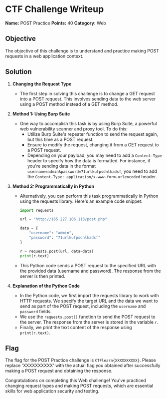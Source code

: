 # CTF Challenge Writeup
**Name:** POST Practice
**Points:** 40
**Category:** Web

## Objective

The objective of this challenge is to understand and practice making POST requests in a web application context.

## Solution

1. **Changing the Request Type**
   - The first step in solving this challenge is to change a GET request into a POST request. This involves sending data to the web server using a POST method instead of a GET method.

2. **Method 1: Using Burp Suite**
   - One way to accomplish this task is by using Burp Suite, a powerful web vulnerability scanner and proxy tool. To do this:
     - Utilize Burp Suite's repeater function to send the request again, but this time as a POST request.
     - Ensure to modify the request, changing it from a GET request to a POST request.
     - Depending on your payload, you may need to add a ```Content-Type``` header to specify how the data is formatted. For instance, if you're sending data in the format ```username=admin&password=71urlkufpsdnlkadsf```, you need to add the ```Content-Type: application/x-www-form-urlencoded``` header.

3. **Method 2: Programmatically in Python**
   - Alternatively, you can perform this task programmatically in Python using the requests library. Here's an example code snippet:
     ```python
     import requests

     url = "http://165.227.106.113/post.php"

     data = {
         "username": "admin",
         "password": "71urlkufpsdnlkadsf"
     }

     r = requests.post(url, data=data)
     print(r.text)
     ```
   - This Python code sends a POST request to the specified URL with the provided data (username and password). The response from the server is then printed.

4. **Explanation of the Python Code**
   - In the Python code, we first import the requests library to work with HTTP requests. We specify the target URL and the data we want to send as part of the POST request, including the ```username``` and ```password``` fields.
   - We use the `requests.post()` function to send the POST request to the server. The response from the server is stored in the variable `r`.
   - Finally, we print the text content of the response using `print(r.text)`.

## Flag
The flag for the POST Practice challenge is `CTFlearn{XXXXXXXXXX}`. Please replace 'XXXXXXXXXX' with the actual flag you obtained after successfully making a POST request and obtaining the response.

Congratulations on completing this Web challenge! You've practiced changing request types and making POST requests, which are essential skills for web application security and testing.
